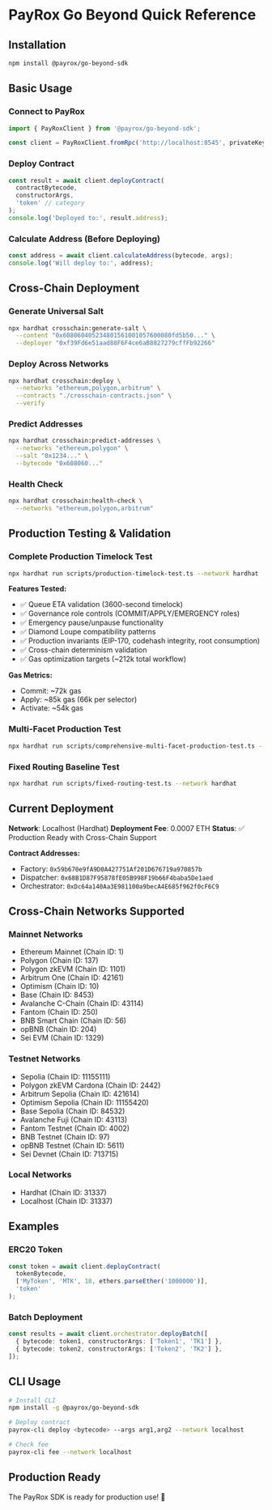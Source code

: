 # PayRox Go Beyond Quick Reference

## Installation

```bash
npm install @payrox/go-beyond-sdk
```

## Basic Usage

### Connect to PayRox

```typescript
import { PayRoxClient } from '@payrox/go-beyond-sdk';

const client = PayRoxClient.fromRpc('http://localhost:8545', privateKey, 'localhost');
```

### Deploy Contract

```typescript
const result = await client.deployContract(
  contractBytecode,
  constructorArgs,
  'token' // category
);
console.log('Deployed to:', result.address);
```

### Calculate Address (Before Deploying)

```typescript
const address = await client.calculateAddress(bytecode, args);
console.log('Will deploy to:', address);
```

## Cross-Chain Deployment

### Generate Universal Salt

```bash
npx hardhat crosschain:generate-salt \
  --content "0x608060405234801561001057600080fd5b50..." \
  --deployer "0xf39Fd6e51aad88F6F4ce6aB8827279cffFb92266"
```

### Deploy Across Networks

```bash
npx hardhat crosschain:deploy \
  --networks "ethereum,polygon,arbitrum" \
  --contracts "./crosschain-contracts.json" \
  --verify
```

### Predict Addresses

```bash
npx hardhat crosschain:predict-addresses \
  --networks "ethereum,polygon" \
  --salt "0x1234..." \
  --bytecode "0x608060..."
```

### Health Check

```bash
npx hardhat crosschain:health-check \
  --networks "ethereum,polygon,arbitrum"
```

## Production Testing & Validation

### Complete Production Timelock Test

```bash
npx hardhat run scripts/production-timelock-test.ts --network hardhat
```

**Features Tested:**

- ✅ Queue ETA validation (3600-second timelock)
- ✅ Governance role controls (COMMIT/APPLY/EMERGENCY roles)
- ✅ Emergency pause/unpause functionality
- ✅ Diamond Loupe compatibility patterns
- ✅ Production invariants (EIP-170, codehash integrity, root consumption)
- ✅ Cross-chain determinism validation
- ✅ Gas optimization targets (~212k total workflow)

**Gas Metrics:**

- Commit: ~72k gas
- Apply: ~85k gas (66k per selector)
- Activate: ~54k gas

### Multi-Facet Production Test

```bash
npx hardhat run scripts/comprehensive-multi-facet-production-test.ts --network hardhat
```

### Fixed Routing Baseline Test

```bash
npx hardhat run scripts/fixed-routing-test.ts --network hardhat
```

## Current Deployment

**Network**: Localhost (Hardhat) **Deployment Fee**: 0.0007 ETH **Status**: ✅ Production Ready with
Cross-Chain Support

**Contract Addresses:**

- Factory: `0x59b670e9fA9D0A427751Af201D676719a970857b`
- Dispatcher: `0x68B1D87F95878fE05B998F19b66F4baba5De1aed`
- Orchestrator: `0xDc64a140Aa3E981100a9becA4E685f962f0cF6C9`

## Cross-Chain Networks Supported

### Mainnet Networks

- Ethereum Mainnet (Chain ID: 1)
- Polygon (Chain ID: 137)
- Polygon zkEVM (Chain ID: 1101)
- Arbitrum One (Chain ID: 42161)
- Optimism (Chain ID: 10)
- Base (Chain ID: 8453)
- Avalanche C-Chain (Chain ID: 43114)
- Fantom (Chain ID: 250)
- BNB Smart Chain (Chain ID: 56)
- opBNB (Chain ID: 204)
- Sei EVM (Chain ID: 1329)

### Testnet Networks

- Sepolia (Chain ID: 11155111)
- Polygon zkEVM Cardona (Chain ID: 2442)
- Arbitrum Sepolia (Chain ID: 421614)
- Optimism Sepolia (Chain ID: 11155420)
- Base Sepolia (Chain ID: 84532)
- Avalanche Fuji (Chain ID: 43113)
- Fantom Testnet (Chain ID: 4002)
- BNB Testnet (Chain ID: 97)
- opBNB Testnet (Chain ID: 5611)
- Sei Devnet (Chain ID: 713715)

### Local Networks

- Hardhat (Chain ID: 31337)
- Localhost (Chain ID: 31337)

## Examples

### ERC20 Token

```typescript
const token = await client.deployContract(
  tokenBytecode,
  ['MyToken', 'MTK', 18, ethers.parseEther('1000000')],
  'token'
);
```

### Batch Deployment

```typescript
const results = await client.orchestrator.deployBatch([
  { bytecode: token1, constructorArgs: ['Token1', 'TK1'] },
  { bytecode: token2, constructorArgs: ['Token2', 'TK2'] },
]);
```

## CLI Usage

```bash
# Install CLI
npm install -g @payrox/go-beyond-sdk

# Deploy contract
payrox-cli deploy <bytecode> --args arg1,arg2 --network localhost

# Check fee
payrox-cli fee --network localhost
```

## Production Ready

The PayRox SDK is ready for production use! 🚀

